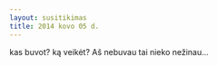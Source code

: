 ```yaml
---
layout: susitikimas
title: 2014 kovo 05 d.
---
```

kas buvot? ką veikėt? Aš nebuvau tai nieko nežinau...


